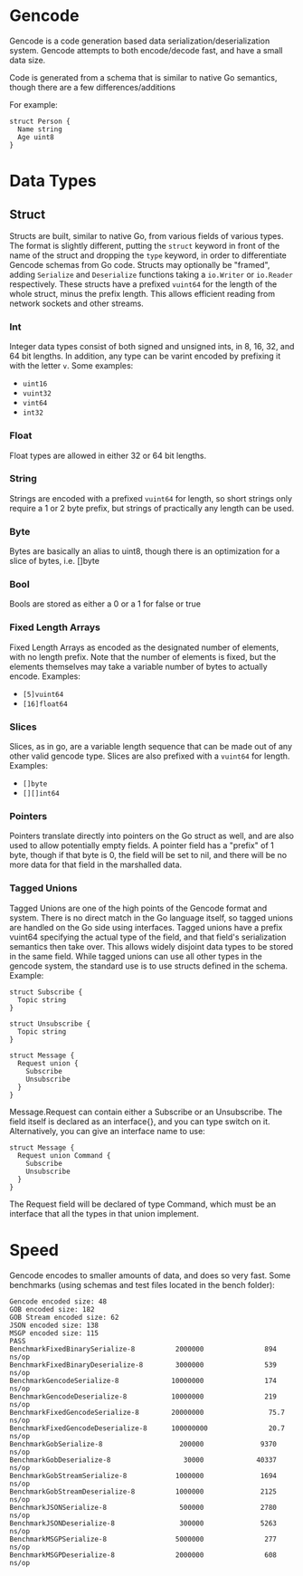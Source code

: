 # Gencode
Gencode is a code generation based data serialization/deserialization system.  Gencode attempts to both encode/decode fast, and have a small data size.

Code is generated from a schema that is similar to native Go semantics, though there are a few differences/additions

For example:
```
struct Person {
  Name string
  Age uint8
}
```
# Data Types
## Struct
Structs are built, similar to native Go, from various fields of various types.  The format is slightly different, putting the `struct` keyword in front of the name of the struct and dropping the `type` keyword, in order to differentiate Gencode schemas from Go code.  Structs may optionally be "framed", adding `Serialize` and `Deserialize` functions taking a `io.Writer` or `io.Reader` respectively.  These structs have a prefixed `vuint64` for the length of the whole struct, minus the prefix length.  This allows efficient reading from network sockets and other streams.

### Int
Integer data types consist of both signed and unsigned ints, in 8, 16, 32, and 64 bit lengths.  In addition, any type can be varint encoded by prefixing it with the letter `v`.  Some examples:

* `uint16`
* `vuint32`
* `vint64`
* `int32`

### Float
Float types are allowed in either 32 or 64 bit lengths.

### String
Strings are encoded with a prefixed `vuint64` for length, so short strings only require a 1 or 2 byte prefix, but strings of practically any length can be used.

### Byte
Bytes are basically an alias to uint8, though there is an optimization for a slice of bytes, i.e. []byte

### Bool
Bools are stored as either a 0 or a 1 for false or true

### Fixed Length Arrays
Fixed Length Arrays as encoded as the designated number of elements, with no length prefix.  Note that the number of elements is fixed, but the elements themselves may take a variable number of bytes to actually encode.  Examples:
* `[5]vuint64`
* `[16]float64`

### Slices
Slices, as in go, are a variable length sequence that can be made out of any other valid gencode type.  Slices are also prefixed with a `vuint64` for length.  Examples:
* `[]byte`
* `[][]int64`

### Pointers
Pointers translate directly into pointers on the Go struct as well, and are also used to allow potentially empty fields.  A pointer field has a "prefix" of 1 byte, though if that byte is 0, the field will be set to nil, and there will be no more data for that field in the marshalled data.

### Tagged Unions
Tagged Unions are one of the high points of the Gencode format and system.  There is no direct match in the Go language itself, so tagged unions are handled on the Go side using interfaces.  Tagged unions have a prefix vuint64 specifying the actual type of the field, and that field's serialization semantics then take over.  This allows widely disjoint data types to be stored in the same field.  While tagged unions can use all other types in the gencode system, the standard use is to use structs defined in the schema.  Example:
```
struct Subscribe {
  Topic string
}

struct Unsubscribe {
  Topic string
}

struct Message {
  Request union {
    Subscribe
    Unsubscribe
  }
}
```
Message.Request can contain either a Subscribe or an Unsubscribe.
The field itself is declared as an interface{}, and you can type switch on it.  Alternatively, you can give an interface name to use:
```
struct Message {
  Request union Command {
    Subscribe
    Unsubscribe
  }
}
```
The Request field will be declared of type Command, which must be an interface that all the types in that union implement.

# Speed

Gencode encodes to smaller amounts of data, and does so very fast.  Some benchmarks (using schemas and test files located in the bench folder):
```
Gencode encoded size: 48
GOB encoded size: 182
GOB Stream encoded size: 62
JSON encoded size: 138
MSGP encoded size: 115
PASS
BenchmarkFixedBinarySerialize-8          2000000               894 ns/op
BenchmarkFixedBinaryDeserialize-8        3000000               539 ns/op
BenchmarkGencodeSerialize-8             10000000               174 ns/op
BenchmarkGencodeDeserialize-8           10000000               219 ns/op
BenchmarkFixedGencodeSerialize-8        20000000                75.7 ns/op
BenchmarkFixedGencodeDeserialize-8      100000000               20.7 ns/op
BenchmarkGobSerialize-8                   200000              9370 ns/op
BenchmarkGobDeserialize-8                  30000             40337 ns/op
BenchmarkGobStreamSerialize-8            1000000              1694 ns/op
BenchmarkGobStreamDeserialize-8          1000000              2125 ns/op
BenchmarkJSONSerialize-8                  500000              2780 ns/op
BenchmarkJSONDeserialize-8                300000              5263 ns/op
BenchmarkMSGPSerialize-8                 5000000               277 ns/op
BenchmarkMSGPDeserialize-8               2000000               608 ns/op
```
